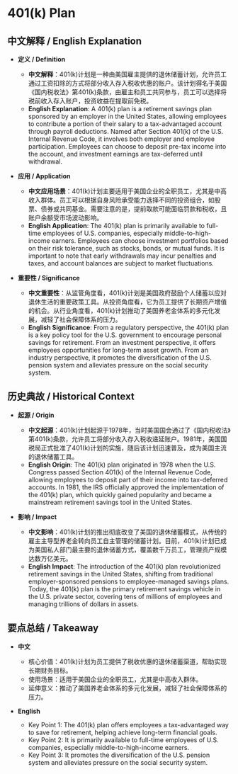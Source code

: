 # 401(k) Plan

## 中文解释 / English Explanation

* **定义 / Definition**  
  - **中文解释**：401(k)计划是一种由美国雇主提供的退休储蓄计划，允许员工通过工资扣除的方式将部分收入存入税收优惠的账户。该计划得名于美国《国内税收法》第401(k)条款，由雇主和员工共同参与，员工可以选择将税前收入存入账户，投资收益在提取前免税。  
  - **English Explanation**: A 401(k) plan is a retirement savings plan sponsored by an employer in the United States, allowing employees to contribute a portion of their salary to a tax-advantaged account through payroll deductions. Named after Section 401(k) of the U.S. Internal Revenue Code, it involves both employer and employee participation. Employees can choose to deposit pre-tax income into the account, and investment earnings are tax-deferred until withdrawal.

* **应用 / Application**  
  - **中文应用场景**：401(k)计划主要适用于美国企业的全职员工，尤其是中高收入群体。员工可以根据自身风险承受能力选择不同的投资组合，如股票、债券或共同基金。需要注意的是，提前取款可能面临罚款和税收，且账户余额受市场波动影响。  
  - **English Application**: The 401(k) plan is primarily available to full-time employees of U.S. companies, especially middle-to-high-income earners. Employees can choose investment portfolios based on their risk tolerance, such as stocks, bonds, or mutual funds. It is important to note that early withdrawals may incur penalties and taxes, and account balances are subject to market fluctuations.

* **重要性 / Significance**  
  - **中文重要性**：从监管角度看，401(k)计划是美国政府鼓励个人储蓄以应对退休生活的重要政策工具。从投资角度看，它为员工提供了长期资产增值的机会。从行业角度看，401(k)计划推动了美国养老金体系的多元化发展，减轻了社会保障体系的压力。  
  - **English Significance**: From a regulatory perspective, the 401(k) plan is a key policy tool for the U.S. government to encourage personal savings for retirement. From an investment perspective, it offers employees opportunities for long-term asset growth. From an industry perspective, it promotes the diversification of the U.S. pension system and alleviates pressure on the social security system.

## 历史典故 / Historical Context

* **起源 / Origin**  
  - **中文起源**：401(k)计划起源于1978年，当时美国国会通过了《国内税收法》第401(k)条款，允许员工将部分收入存入税收递延账户。1981年，美国国税局正式批准了401(k)计划的实施，随后该计划迅速普及，成为美国主流的退休储蓄工具。  
  - **English Origin**: The 401(k) plan originated in 1978 when the U.S. Congress passed Section 401(k) of the Internal Revenue Code, allowing employees to deposit part of their income into tax-deferred accounts. In 1981, the IRS officially approved the implementation of the 401(k) plan, which quickly gained popularity and became a mainstream retirement savings tool in the United States.

* **影响 / Impact**  
  - **中文影响**：401(k)计划的推出彻底改变了美国的退休储蓄模式，从传统的雇主主导型养老金转向员工自主管理的储蓄计划。目前，401(k)计划已成为美国私人部门最主要的退休储蓄方式，覆盖数千万员工，管理资产规模达数万亿美元。  
  - **English Impact**: The introduction of the 401(k) plan revolutionized retirement savings in the United States, shifting from traditional employer-sponsored pensions to employee-managed savings plans. Today, the 401(k) plan is the primary retirement savings vehicle in the U.S. private sector, covering tens of millions of employees and managing trillions of dollars in assets.

## 要点总结 / Takeaway

* **中文**  
  - 核心价值：401(k)计划为员工提供了税收优惠的退休储蓄渠道，帮助实现长期财务目标。  
  - 使用场景：适用于美国企业的全职员工，尤其是中高收入群体。  
  - 延伸意义：推动了美国养老金体系的多元化发展，减轻了社会保障体系的压力。

* **English**  
  - Key Point 1: The 401(k) plan offers employees a tax-advantaged way to save for retirement, helping achieve long-term financial goals.  
  - Key Point 2: It is primarily available to full-time employees of U.S. companies, especially middle-to-high-income earners.  
  - Key Point 3: It promotes the diversification of the U.S. pension system and alleviates pressure on the social security system.